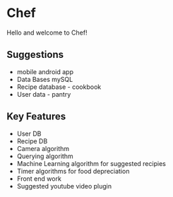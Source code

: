 # Chef

Hello and welcome to Chef!

## Suggestions         

- mobile android app 
- Data Bases mySQL
- Recipe database - cookbook
- User data - pantry

                         
## Key Features        


- User DB
- Recipe DB
- Camera algorithm
- Querying algorithm
- Machine Learning algorithm for suggested recipies
- Timer algorithms for food depreciation
- Front end work
- Suggested youtube video plugin





